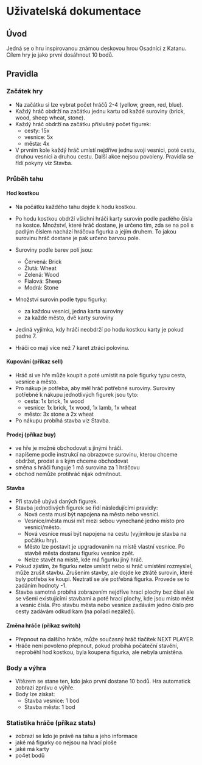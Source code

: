 # Uživatelská dokumentace
## Úvod
Jedná se o hru inspirovanou známou deskovou hrou Osadníci z Katanu. Cílem hry je jako první dosáhnout 10 bodů.
## Pravidla
### Začátek hry
- Na začátku si lze vybrat počet hráčů 2-4 (yellow, green, red, blue).
- Každý hráč obdrží na začátku jednu kartu od každé suroviny (brick, wood, sheep wheat, stone).
- Každý hráč obdrží na začátku příslušný počet figurek:
    - cesty: 15x
    - vesnice: 5x
    - města: 4x
- V prvním kole každý hráč umístí nejdříve jednu svoji vesnici, poté cestu, druhou vesnici a druhou cestu. Další akce nejsou povoleny. Pravidla se řídí pokyny viz Stavba.
### Průběh tahu
#### Hod kostkou
- Na počátku každého tahu dojde k hodu kostkou.
- Po hodu kostkou obdrží všichni hráči karty surovin podle padlého čísla na kostce. Množství, které hráč dostane, je určeno tím, zda se na poli s padlým číslem nachází hráčova figurka a jejím druhem. To jakou surovinu hráč dostane je pak určeno barvou pole.
- Suroviny podle barev polí jsou:
    - Červená: Brick
    - Žlutá: Wheat
    - Zelená: Wood
    - Fialová: Sheep
    - Modrá: Stone

- Množství surovin podle typu figurky:
    - za každou vesnici, jedna karta suroviny
    - za každé město, dvě karty suroviny

- Jediná vyjímka, kdy hráči neobdrží po hodu kostkou karty je pokud padne 7.
- Hráči co mají více než 7 karet ztrácí polovinu.

#### Kupování (příkaz sell)
- Hráč si ve hře může koupit a poté umístit na pole figurky typu cesta, vesnice a město. 
- Pro nákup je potřeba, aby měl hráč potřebné suroviny. Suroviny potřebné k nákupu jednotlivých figurek jsou tyto:
    - cesta: 1x brick, 1x wood
    - vesnice: 1x brick, 1x wood, 1x lamb, 1x wheat
    - město: 3x stone a 2x wheat 
- Po nákupu probíhá stavba viz Stavba.

#### Prodej (příkaz buy)
- ve hře je možné obchodovat s jinými hráči.
- napíšeme podle instrukcí na obrazovce surovinu, kterou chceme obdržet, prodat a s kým chceme obchodovat
- směna s hráči funguje 1 má surovina za 1 hráčovu
- obchod nemůže protihráč nijak odmítnout.

#### Stavba 
- Při stavbě ubývá daných figurek.
- Stavba jednotlivých figurek se řídí následujícími pravidly:
    - Nová cesta musí být napojena na město nebo vesnici.
    - Vesnice/města musí mít mezi sebou vynechané jedno místo pro vesnici/město.
    - Nová vesnice musí být napojena na cestu (vyjímkou je stavba na počátku hry).
    - Město lze postavit je upgradovaním na místě vlastní vesnice. Po stavbě města dostanu figurku vesnice zpět.
    - Nelze stavět na místě, kde má figurku jiný hráč.
- Pokud zjistím, že figurku nelze umístit nebo si hráč umístění rozmyslel, může zrušit stavbu. Zrušením stavby, ale dojde ke ztrátě surovin, které byly potřeba ke koupi. Neztratí se ale potřebná figurka. Provede se to zadáním hodnoty -1.
- Stavba samotná probíhá zobrazením nejdříve hrací plochy bez čísel ale se všemi existujícími stavbami a poté hrací plochy, kde jsou místo měst a vesnic čísla. Pro stavbu města nebo vesnice zadávám jedno číslo pro cesty zadávám odkud kam (na pořadí nezáleží).

#### Změna hráče (příkaz switch)
- Přepnout na dalšího hráče, může současný hráč tlačítek NEXT PLAYER.
- Hráče není povoleno přepnout, pokud probíhá počáteční stavění, neproběhl hod kostkou, byla koupena figurka, ale nebyla umístěna.


### Body a výhra
- Vítězem se stane ten, kdo jako první dostane 10 bodů. Hra automatick zobrazí zprávu o výhře.
- Body lze získat:
    - Stavba vesnice: 1 bod
    - Stavba města: 1 bod
   
### Statistika hráče (příkaz stats)
- zobrazí se kdo je právě na tahu a jeho informace
- jaké má figurky co nejsou na hrací ploše
- jaké má karty
- po4et bodů

